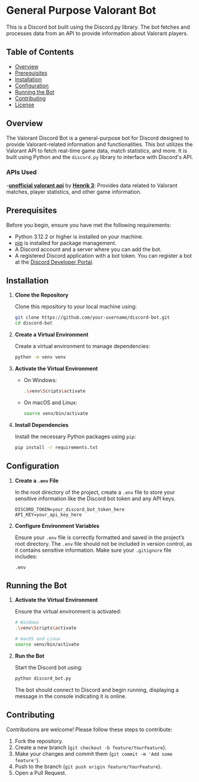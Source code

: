 
# General Purpose Valorant Bot

This is a Discord bot built using the Discord.py library. The bot fetches and processes data from an API to provide information about Valorant players.

## Table of Contents

- [Overview](#overview)
- [Prerequisites](#prerequisites)
- [Installation](#installation)
- [Configuration](#configuration)
- [Running the Bot](#running-the-bot)
- [Contributing](#contributing)
- [License](#license)

## Overview

The Valorant Discord Bot is a general-purpose bot for Discord designed to provide Valorant-related information and functionalities. This bot utilizes the Valorant API to fetch real-time game data, match statistics, and more. It is built using Python and the `discord.py` library to interface with Discord's API.

### APIs Used

-<a href="https://github.com/Henrik-3/unofficial-valorant-api">**unofficial valorant api**</a> by <a href="https://github.com/Henrik-3">__Henrik 3__</a>: Provides data related to Valorant matches, player statistics, and other game information.

## Prerequisites

Before you begin, ensure you have met the following requirements:

- Python 3.12.2 or higher is installed on your machine.
- [pip](https://pip.pypa.io/en/stable/installation/) is installed for package management.
- A Discord account and a server where you can add the bot.
- A registered Discord application with a bot token. You can register a bot at the [Discord Developer Portal](https://discord.com/developers/applications).

## Installation

1. **Clone the Repository**

   Clone this repository to your local machine using:

   ```bash
   git clone https://github.com/your-username/discord-bot.git
   cd discord-bot
   ```

2. **Create a Virtual Environment**

   Create a virtual environment to manage dependencies:

   ```bash
   python -m venv venv
   ```

3. **Activate the Virtual Environment**

   - On Windows:

     ```bash
     .\venv\Scripts\activate
     ```

   - On macOS and Linux:

     ```bash
     source venv/bin/activate
     ```

4. **Install Dependencies**

   Install the necessary Python packages using `pip`:

   ```bash
   pip install -r requirements.txt
   ```

## Configuration

1. **Create a `.env` File**

   In the root directory of the project, create a `.env` file to store your sensitive information like the Discord bot token and any API keys.

   ```
   DISCORD_TOKEN=your_discord_bot_token_here
   API_KEY=your_api_key_here
   ```

2. **Configure Environment Variables**

   Ensure your `.env` file is correctly formatted and saved in the project’s root directory. The `.env` file should not be included in version control, as it contains sensitive information. Make sure your `.gitignore` file includes:

   ```
   .env
   ```

## Running the Bot

1. **Activate the Virtual Environment**

   Ensure the virtual environment is activated:

   ```bash
   # Windows
   .\venv\Scripts\activate

   # macOS and Linux
   source venv/bin/activate
   ```

2. **Run the Bot**

   Start the Discord bot using:

   ```bash
   python discord_bot.py
   ```

   The bot should connect to Discord and begin running, displaying a message in the console indicating it is online.

## Contributing

Contributions are welcome! Please follow these steps to contribute:

1. Fork the repository.
2. Create a new branch (`git checkout -b feature/YourFeature`).
3. Make your changes and commit them (`git commit -m 'Add some feature'`).
4. Push to the branch (`git push origin feature/YourFeature`).
5. Open a Pull Request.